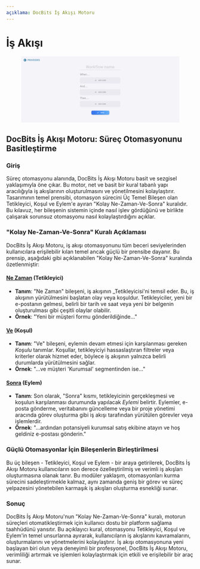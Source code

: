 ```yaml
---
açıklama: DocBits İş Akışı Motoru
---
```


# İş Akışı

<figure><img src="../../.gitbook/assets/Bildschirmfoto 2024-03-12 um 19.42.57.png" alt=""><figcaption></figcaption></figure>

## DocBits İş Akışı Motoru: Süreç Otomasyonunu Basitleştirme

### Giriş

Süreç otomasyonu alanında, DocBits İş Akışı Motoru basit ve sezgisel yaklaşımıyla öne çıkar. Bu motor, net ve basit bir kural tabanlı yapı aracılığıyla iş akışlarının oluşturulmasını ve yönetilmesini kolaylaştırır. Tasarımının temel prensibi, otomasyon sürecini Üç Temel Bileşen olan Tetikleyici, Koşul ve Eylem'e ayıran "Kolay Ne-Zaman-Ve-Sonra" kuralıdır. Bu kılavuz, her bileşenin sistemin içinde nasıl işlev gördüğünü ve birlikte çalışarak sorunsuz otomasyonu nasıl kolaylaştırdığını açıklar.

### "Kolay Ne-Zaman-Ve-Sonra" Kuralı Açıklaması

DocBits İş Akışı Motoru, iş akışı otomasyonunu tüm beceri seviyelerinden kullanıcılara erişilebilir kılan temel ancak güçlü bir prensibe dayanır. Bu prensip, aşağıdaki gibi açıklanabilen "Kolay Ne-Zaman-Ve-Sonra" kuralında özetlenmiştir:

#### [Ne Zaman](./#when-trigger) (Tetikleyici)

* **Tanım**: "Ne Zaman" bileşeni, iş akışının _Tetikleyicisi'ni temsil eder. Bu, iş akışının yürütülmesini başlatan olay veya koşuldur. Tetikleyiciler, yeni bir e-postanın gelmesi, belirli bir tarih ve saat veya yeni bir belgenin oluşturulması gibi çeşitli olaylar olabilir.
* **Örnek**: "Yeni bir müşteri formu gönderildiğinde..."

#### [Ve](./#and-condition) (Koşul)

* **Tanım**: "Ve" bileşeni, eylemin devam etmesi için karşılanması gereken _Koşulu_ tanımlar. Koşullar, tetikleyiciyi hassaslaştıran filtreler veya kriterler olarak hizmet eder, böylece iş akışının yalnızca belirli durumlarda yürütülmesini sağlar.
* **Örnek**: "...ve müşteri 'Kurumsal' segmentinden ise..."

#### [Sonra](./#then-action) (Eylem)

* **Tanım**: Son olarak, "Sonra" kısmı, tetikleyicinin gerçekleşmesi ve koşulun karşılanması durumunda yapılacak _Eylemi_ belirtir. Eylemler, e-posta gönderme, veritabanını güncelleme veya bir proje yönetimi aracında görev oluşturma gibi iş akışı tarafından yürütülen görevler veya işlemlerdir.
* **Örnek**: "...ardından potansiyeli kurumsal satış ekibine atayın ve hoş geldiniz e-postası gönderin."

### Güçlü Otomasyonlar İçin Bileşenlerin Birleştirilmesi

Bu üç bileşen - Tetikleyici, Koşul ve Eylem - bir araya getirilerek, DocBits İş Akışı Motoru kullanıcıların son derece özelleştirilmiş ve verimli iş akışları oluşturmasına olanak tanır. Bu modüler yaklaşım, otomasyonları kurma sürecini sadeleştirmekle kalmaz, aynı zamanda geniş bir görev ve süreç yelpazesini yönetebilen karmaşık iş akışları oluşturma esnekliği sunar.

### Sonuç

DocBits İş Akışı Motoru'nun "Kolay Ne-Zaman-Ve-Sonra" kuralı, motorun süreçleri otomatikleştirmek için kullanıcı dostu bir platform sağlama taahhüdünü yansıtır. Bu açıklayıcı kural, otomasyonu Tetikleyici, Koşul ve Eylem'in temel unsurlarına ayırarak, kullanıcıların iş akışlarını kavramalarını, oluşturmalarını ve yönetmelerini kolaylaştırır. İş akışı otomasyonuna yeni başlayan biri olun veya deneyimli bir profesyonel, DocBits İş Akışı Motoru, verimliliği artırmak ve işlemleri kolaylaştırmak için etkili ve erişilebilir bir araç sunar.

